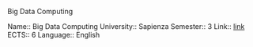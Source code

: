 Big Data Computing

Name:: Big Data Computing
University:: Sapienza
Semester:: 3
Link:: [link](http://www.diag.uniroma1.it/becchett/big_data.html)
ECTS:: 6
Language:: English